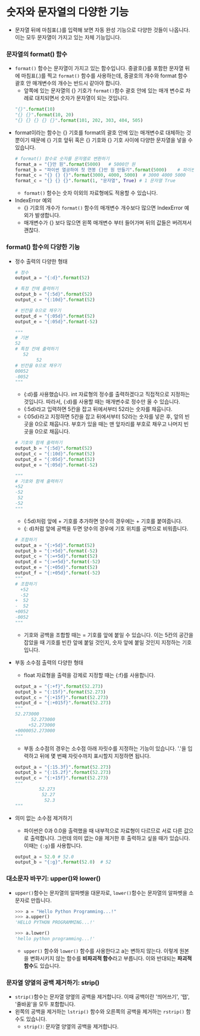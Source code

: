 # 숫자와 문자열의 다양한 기능
- 문자열 뒤에 마침표(.)를 입력해 보면 자동 완성 기능으로 다양한 것들이 나옵니다. 이는 모두 문자열이 가지고 있는 자체 기능입니다.

### 문자열의 format() 함수
- `format()` 함수는 문자열이 가지고 있는 함수입니다. 중괄호{}를 포함한 문자열 뒤에 마침표(.)를 찍고 `format()` 함수를 사용하는데, 중괄호의 개수와 format 함수 괄호 안 매개변수의 개수는 반드시 같아야 합니다.
    - 앞쪽에 있는 문자열의 {} 기호가 `format()`함수 괄호 안에 있는 매개 변수로 차례로 대치되면서 숫자가 문자열이 되는 것입니다.
    ```python
    "{}".format(10)
    "{} {}".format(10, 20)
    "{} {} {} {} {}".format(101, 202, 303, 404, 505)
    ```
- format이라는 함수는 {} 기호를 format의 괄호 안에 있는 매개변수로 대체하는 것뿐이기 때문에 {} 기호 앞뒤 혹은 {} 기호와 {} 기호 사이에 다양한 문자열을 넣을 수 있습니다.
    ```python
    # format() 함수로 숫자를 문자열로 변환하기
    format_a = "{}만 원".format(5000)   # 5000만 원
    format_b = "파이썬 열공하여 첫 연봉 {}만 원 만들기".format(5000)    # 파이썬 열공하여 첫 연봉 5000만 원 만들기
    format_c = "{} {} {}".format(3000, 4000, 5000)  # 3000 4000 5000
    format_c = "{} {} {}".format(1, "문자열", True) # 1 문자열 True
    ```
    - `format()` 함수는 숫자 이외의 자료형에도 적용할 수 있습니다.
- IndexError 예외
    - {} 기호의 개수가 `format()` 함수의 매개변수 개수보다 많으면 IndexError 예외가 발생합니다.
    - 매개변수가 {} 보다 많으면 왼쪽 매개변수 부터 들어가며 뒤의 값들은 버려져서 괜찮다.

### format() 함수의 다양한 기능
- 정수 출력의 다양한 형태
    ```python
    # 정수
    output_a = "{:d}".format(52)

    # 특정 칸에 출력하기
    output_b = "{:5d}".format(52)
    output_c = "{:10d}".format(52)

    # 빈칸을 0으로 채우기
    output_d = "{:05d}".format(52)
    output_e = "{:05d}".format(-52)
    
    """
    # 기본
    52
    # 특정 칸에 출력하기
       52
            52
    # 빈칸을 0으로 채우기
    00052
    -0052
    """
    ```
    - {:d}를 사용했습니다. int 자료형의 정수를 출력하겠다고 직접적으로 지정하는 것입니다. 따라서, {:d}를 사용할 때는 매개변수로 정수만 올 수 있습니다.
    - {:5d}라고 입력하면 5칸을 잡고 뒤에서부터 52라는 숫자를 채웁니다.
    - {:05d}라고 지정하면 5칸을 잡고 뒤에서부터 52라는 숫자를 넣은 후, 앞의 빈 곳을 0으로 채웁니다. 부호가 있을 때는 맨 앞자리를 부호로 채우고 나머지 빈 곳을 0으로 채웁니다.

    ```python
    # 기호와 함께 출력하기
    output_b = "{:5d}".format(52)
    output_c = "{:10d}".format(52)
    output_d = "{:05d}".format(52)
    output_e = "{:05d}".format(-52)
    
    """
    # 기호와 함께 출력하기
    +52
    -52
     52
    -52
    """    
    ```
    - {:5d}처럼 앞에 + 기호를 추가하면 양수의 경우에는 + 기호를 붙여줍니다.
    - {: d}처럼 앞에 공백을 두면 양수의 경우에 기호 위치를 공백으로 비워줍니다.

    ```python
    # 조합하기
    output_a = "{:+5d}".format(52)
    output_b = "{:+5d}".format(-52)
    output_c = "{:=+5d}".format(52)
    output_d = "{:=+5d}".format(-52)
    output_e = "{:+05d}".format(52)
    output_f = "{:+05d}".format(-52)
    """
    # 조합하기
      +52
      -52
    +  52
    -  52
    +0052
    -0052
    """    
    ```
    - 기호와 공백을 조합할 때는 = 기호를 앞에 붙일 수 있습니다. 이는 5칸의 공간을 잡았을 때 기호를 빈칸 앞에 붙일 것인지, 숫자 앞에 붙일 것인지 지정하는 기호입니다.
- 부동 소수점 출력의 다양한 형태
    - float 자료형을 출력을 강제로 지정할 때는 {:f}를 사용합니다.
    ```python
    output_a = "{:+f}".format(52.273)
    output_b = "{:15f}".format(52.273)
    output_c = "{:+15f}".format(52.273)
    output_d = "{:+015f}".format(52.273)
    """
    52.273000
          52.273000
         +52.273000
    +0000052.273000
    """  
    ```
    
    - 부동 소수점의 경우는 소수점 아래 자릿수를 지정하는 기능이 있습니다. '.'을 입력하고 뒤에 몇 번째 자릿수까지 표시할지 지정하면 됩니다.
    ```python
    output_a = "{:15.3f}".format(52.273)
    output_b = "{:15.2f}".format(52.273)
    output_c = "{:+15f}".format(52.273)
    """
             52.273
              52.27
               52.3
    """
    ```
    
- 의미 없는 소수점 제거하기
    - 파이썬은 0과 0.0을 출력했을 때 내부적으로 자료형이 다르므로 서로 다른 값으로 출력합니다. 그런데 의미 없는 0을 제거한 후 출력하고 싶을 때가 있습니다. 이때는 `{:g}`를 사용합니다.
    ```python
    output_a = 52.0 # 52.0
    output_b = "{:g}".format(52.0)  # 52
    ```

### 대소문자 바꾸기: upper()와 lower()
- `upper()`함수는 문자열의 알파벳을 대문자로, `lower()`함수는 문자열의 알파벳을 소문자로 만듭니다.
    ```python
    >>> a = "Hello Python Programming...!"
    >>> a.upper()
    'HELLO PYTHON PROGRAMMING...!'

    >>> a.lower()
    'hello python programming...!'
    ```
    - `upper()` 함수와 `lower()` 함수를 사용한다고 a는 변하지 않는다. 이렇게 원본을 변화시키지 않는 함수를 **비파괴적 함수**라고 부릅니다. 이와 반대되는 **파괴적 함수**도 있습니다.

### 문자열 양옆의 공백 제거하기: strip()
- `strip()`함수는 문자열 양옆의 공백을 제거합니다. 이때 공백이란 '띄어쓰기', '탭', '줄바꿈'을 모두 포함합니다.
- 왼쪽의 공백을 제거하는 `lstrip()` 함수와 오른쪽의 공백을 제거하는 `rstrip()` 함수도 있습니다.
    - `strip()`: 문자열 양옆의 공백을 제거합니다.